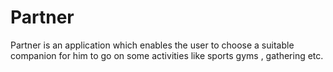 # Partner
Partner is an application which enables the user to choose a suitable companion for him to go on some activities like sports gyms , gathering etc.
